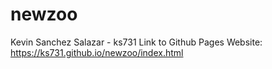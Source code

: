 # newzoo
Kevin Sanchez Salazar - ks731
Link to Github Pages Website: https://ks731.github.io/newzoo/index.html
